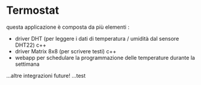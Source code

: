 # Termostat

questa applicazione è composta da più elementi :

- driver DHT (per leggere i dati di temperatura / umidità dal sensore DHT22) c++
- driver Matrix 8x8 (per scrivere testi) c++
- webapp per schedulare la programmazione delle temperature durante la settimana





...altre integrazioni future!
...test
